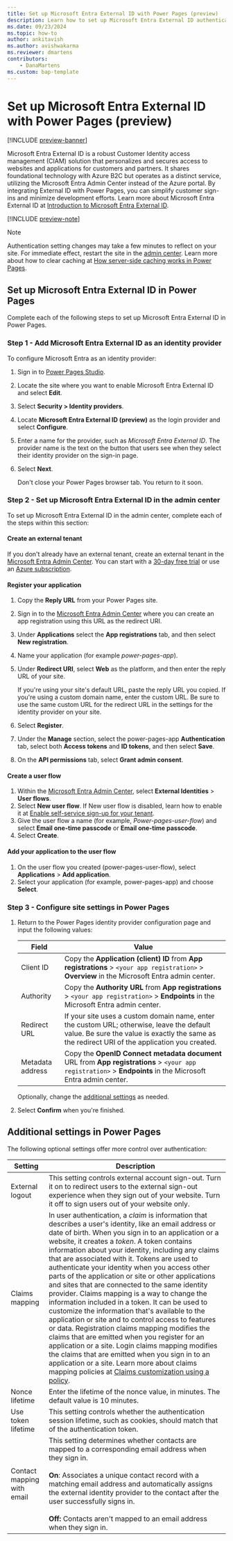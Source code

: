 ```yaml
---
title: Set up Microsoft Entra External ID with Power Pages (preview)
description: Learn how to set up Microsoft Entra External ID authentication for use with sites you create with Microsoft Power Pages.
ms.date: 09/23/2024
ms.topic: how-to
author: ankitavish
ms.author: avishwakarma
ms.reviewer: dmartens
contributors:
    - DanaMartens
ms.custom: bap-template
---
```


# Set up Microsoft Entra External ID with Power Pages (preview)

[!INCLUDE [preview-banner](~/../shared-content/shared/preview-includes/preview-banner.md)]

Microsoft Entra External ID is a robust Customer Identity access management (CIAM) solution that personalizes and secures access to websites and applications for customers and partners. It shares foundational technology with Azure B2C but operates as a distinct service, utilizing the Microsoft Entra Admin Center instead of the Azure portal. By integrating External ID with Power Pages, you can simplify customer sign-ins and minimize development efforts. Learn more about Microsoft Entra External ID at [Introduction to Microsoft Entra External ID](/entra/external-id/external-identities-overview).

[!INCLUDE [preview-note](~/../shared-content/shared/preview-includes/preview-note-pp.md)]

> [!NOTE]
> Authentication setting changes may take a few minutes to reflect on your site. For immediate effect, restart the site in the [admin center](../../admin/admin-overview.md). Learn more about how to clear caching at [How server-side caching works in Power Pages](../../admin/clear-server-side-cache.md).

## Set up Microsoft Entra External ID in Power Pages

Complete each of the following steps to set up Microsoft Entra External ID in Power Pages.

### Step 1 - Add Microsoft Entra External ID as an identity provider

To configure Microsoft Entra as an identity provider:

1. Sign in to [Power Pages Studio](https://make.powerpages.microsoft.com).
1. Locate the site where you want to enable Microsoft Entra External ID and select **Edit**.
1. Select **Security > Identity providers**.
1. Locate **Microsoft Entra External ID (preview)** as the login provider and select **Configure**.
1. Enter a name for the provider, such as *Microsoft Entra External ID*. The provider name is the text on the button that users see when they select their identity provider on the sign-in page.
1. Select **Next**.

    Don't close your Power Pages browser tab. You return to it soon.

### Step 2 - Set up Microsoft Entra External ID in the admin center

To set up Microsoft Entra External ID in the admin center, complete each of the steps within this section:

#### Create an external tenant

If you don't already have an external tenant, create an external tenant in the [Microsoft Entra Admin Center](https://entra.microsoft.com/#home). You can start with a [30-day free trial](/entra/external-id/customers/quickstart-trial-setup) or use an [Azure subscription](/entra/external-id/customers/quickstart-tenant-setup).

#### Register your application

1. Copy the **Reply URL** from your Power Pages site.
1. Sign in to the [Microsoft Entra Admin Center](https://entra.microsoft.com/#home) where you can create an app registration using this URL as the redirect URI.
1. Under **Applications** select the **App registrations** tab, and then select **New registration**.
1. Name your application (for example *power-pages-app*).
1. Under **Redirect URI**, select **Web** as the platform, and then enter the reply URL of your site.

    If you're using your site's default URL, paste the reply URL you copied. If you're using a custom domain name, enter the custom URL. Be sure to use the same custom URL for the redirect URL in the settings for the identity provider on your site.

1. Select **Register**.
1. Under the **Manage** section, select the power-pages-app **Authentication** tab, select both **Access tokens** and **ID tokens**, and then select **Save**.
1. On the **API permissions** tab, select **Grant admin consent**.

#### Create a user flow

1. Within the [Microsoft Entra Admin Center](https://entra.microsoft.com/#home), select **External Identities** > **User flows**.
1. Select **New user flow**. If New user flow is disabled, learn how to enable it at [Enable self-service sign-up for your tenant](/entra/external-id/self-service-sign-up-user-flow#enable-self-service-sign-up-for-your-tenant).
1. Give the user flow a name (for example, *Power-pages-user-flow*) and select **Email one-time passcode** or
**Email one-time passcode**.
1. Select **Create**.

#### Add your application to the user flow

1. On the user flow you created (power-pages-user-flow), select **Applications** > **Add application**.
1. Select your application (for example, power-pages-app) and choose **Select**.  

### Step 3 - Configure site settings in Power Pages

1. Return to the Power Pages identity provider configuration page and input the following values:

    | Field              | Value                                                                                                                      |
    |--------------------|----------------------------------------------------------------------------------------------------------------------------------|
    | Client ID      | Copy the **Application (client) ID** from **App registrations** > `<your app registration>` > **Overview** in the Microsoft Entra admin center. |
    | Authority     | Copy the **Authority URL** from **App registrations** > `<your app registration>` > **Endpoints** in the Microsoft Entra admin center.           |
    | Redirect URL   | If your site uses a custom domain name, enter the custom URL; otherwise, leave the default value. Be sure the value is exactly the same as the redirect URI of the application you created. |
    | Metadata address | Copy the **OpenID Connect metadata document** URL from **App registrations** > `<your app registration>` > **Endpoints** in the Microsoft Entra admin center. |

    Optionally, change the [additional settings](#additional-settings-in-power-pages) as needed.

1. Select **Confirm** when you're finished.

## Additional settings in Power Pages

The following optional settings offer more control over authentication:

| Setting                  | Description                                                                 |
|--------------------------|-----------------------------------------------------------------------------|
| External logout          | This setting controls external account sign-out. Turn it on to redirect users to the external sign-out experience when they sign out of your website. Turn it off to sign users out of your website only.                         |
| Claims mapping           | In user authentication, a *claim* is information that describes a user's identity, like an email address or date of birth. When you sign in to an application or a website, it creates a *token*. A token contains information about your identity, including any claims that are associated with it. Tokens are used to authenticate your identity when you access other parts of the application or site or other applications and sites that are connected to the same identity provider. Claims mapping is a way to change the information included in a token. It can be used to customize the information that's available to the application or site and to control access to features or data. Registration claims mapping modifies the claims that are emitted when you register for an application or a site. Login claims mapping modifies the claims that are emitted when you sign in to an application or a site. Learn more about claims mapping policies at [Claims customization using a policy](/entra/identity-platform/reference-claims-customization).       |
| Nonce lifetime           | Enter the lifetime of the nonce value, in minutes. The default value is 10 minutes.                        |
| Use token lifetime       | This setting controls whether the authentication session lifetime, such as cookies, should match that of the authentication token.            |
| Contact mapping with email | This setting determines whether contacts are mapped to a corresponding email address when they sign in. </br></br>**On**: Associates a unique contact record with a matching email address and automatically assigns the external identity provider to the contact after the user successfully signs in. </br></br>**Off:** Contacts aren't mapped to an email address when they sign in. |
